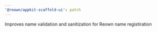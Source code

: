 ```yaml
---
'@reown/appkit-scaffold-ui': patch
---
```


Improves name validation and sanitization for Reown name registiration
